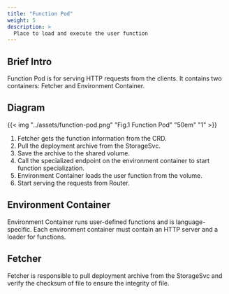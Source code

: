 ```yaml
---
title: "Function Pod"
weight: 5
description: >
  Place to load and execute the user function
---
```


## Brief Intro

Function Pod is for serving HTTP requests from the clients.
It contains two containers: Fetcher and Environment Container.

## Diagram

{{< img "../assets/function-pod.png" "Fig.1 Function Pod" "50em" "1" >}}

1. Fetcher gets the function information from the CRD.
2. Pull the deployment archive from the StorageSvc.
3. Save the archive to the shared volume.
4. Call the specialized endpoint on the environment container to start function specialization.
5. Environment Container loads the user function from the volume.
6. Start serving the requests from Router.

## Environment Container

Environment Container runs user-defined functions and is language-specific.
Each environment container must contain an HTTP server and a loader for functions.

## Fetcher

Fetcher is responsible to pull deployment archive from the StorageSvc and verify the checksum of file to ensure the integrity of file.
